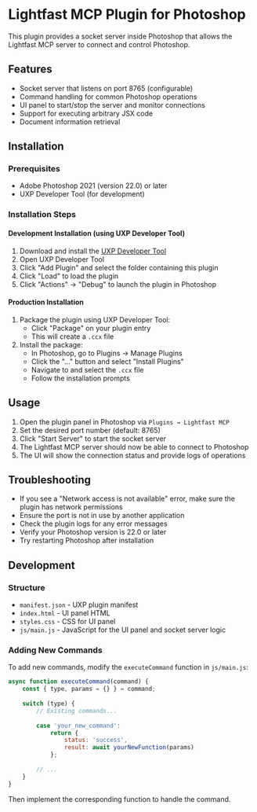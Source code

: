 # Lightfast MCP Plugin for Photoshop

This plugin provides a socket server inside Photoshop that allows the Lightfast MCP server to connect and control Photoshop.

## Features

- Socket server that listens on port 8765 (configurable)
- Command handling for common Photoshop operations
- UI panel to start/stop the server and monitor connections
- Support for executing arbitrary JSX code
- Document information retrieval

## Installation

### Prerequisites

- Adobe Photoshop 2021 (version 22.0) or later
- UXP Developer Tool (for development)

### Installation Steps

#### Development Installation (using UXP Developer Tool)

1. Download and install the [UXP Developer Tool](https://developer.adobe.com/photoshop/uxp/devtool/)
2. Open UXP Developer Tool
3. Click "Add Plugin" and select the folder containing this plugin
4. Click "Load" to load the plugin
5. Click "Actions" → "Debug" to launch the plugin in Photoshop

#### Production Installation

1. Package the plugin using UXP Developer Tool:
   - Click "Package" on your plugin entry
   - This will create a `.ccx` file
2. Install the package:
   - In Photoshop, go to Plugins → Manage Plugins
   - Click the "..." button and select "Install Plugins"
   - Navigate to and select the `.ccx` file
   - Follow the installation prompts

## Usage

1. Open the plugin panel in Photoshop via `Plugins → Lightfast MCP`
2. Set the desired port number (default: 8765)
3. Click "Start Server" to start the socket server
4. The Lightfast MCP server should now be able to connect to Photoshop
5. The UI will show the connection status and provide logs of operations

## Troubleshooting

- If you see a "Network access is not available" error, make sure the plugin has network permissions
- Ensure the port is not in use by another application
- Check the plugin logs for any error messages
- Verify your Photoshop version is 22.0 or later
- Try restarting Photoshop after installation

## Development

### Structure

- `manifest.json` - UXP plugin manifest
- `index.html` - UI panel HTML
- `styles.css` - CSS for UI panel
- `js/main.js` - JavaScript for the UI panel and socket server logic

### Adding New Commands

To add new commands, modify the `executeCommand` function in `js/main.js`:

```javascript
async function executeCommand(command) {
    const { type, params = {} } = command;
    
    switch (type) {
        // Existing commands...
        
        case 'your_new_command':
            return {
                status: 'success',
                result: await yourNewFunction(params)
            };
            
        // ...
    }
}
```

Then implement the corresponding function to handle the command. 